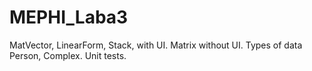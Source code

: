 # MEPHI_Laba3
MatVector, LinearForm, Stack, with UI. Matrix without UI.
Types of data Person, Complex.
Unit tests.
